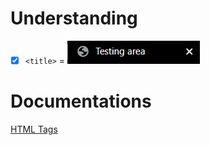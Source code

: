 # Understanding
- [x] `<title>` = ![Title Image](/Assets/title.png)

# Documentations
[HTML Tags](https://www.w3schools.com/tags/)